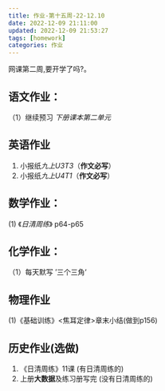 ```yaml
---
title: 作业-第十五周-22-12.10
date: 2022-12-09 21:11:00
updated: 2022-12-09 21:53:27
tags: [homework]
categories: 作业
---
```


网课第二周,要开学了吗?。
<!--more-->

## 语文作业：

（1）继续预习 *下册课本第二单元* 

## 英语作业

1. 小报纸*九上U3T3*（**作文必写**）
2. 小报纸*九上U4T1*（**作文必写**）


## 数学作业：

 (1) 《*日清周练*》 p64-p65

## 化学作业：

（1）每天默写 ’三个三角‘

## 物理作业

 (1)《基础训练》<焦耳定律>章末小结(做到p156)

## 历史作业(选做)

1. 《日清周练》11课 (有日清周练的)
2. 上册**大数据**及练习册写完 (没有日清周练的)


